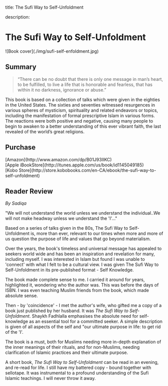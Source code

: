 title: The Sufi Way to Self-Unfoldment

description:

# The Sufi Way to Self-Unfoldment

<div markdown="1" class="cover-image">
![Book cover](./img/sufi-self-enfoldment.jpg)
</div>

## Summary

> “There can be no doubt that there is only one message in man’s heart, to be fulfilled, to live a life that is honorable and fearless, that has within it no darkness, ignorance or abuse.”

This book is based on a collection of talks which were given in the eighties in the United States. The sixties and seventies witnessed resurgences in various spheres of mysticism, spirituality and related endeavors or topics, including the manifestation of formal prescriptive Islam in various forms. The reactions were both positive and negative, causing many people to begin to awaken to a better understanding of this ever vibrant faith, the last revealed of the world’s great religions.

## Purchase

<div markdown="3" class="purchase-link">
[Amazon](http://www.amazon.com/dp/B01J93IIKC)
</div>

<div markdown="3" class="purchase-link">
[Apple iBookStore](http://itunes.apple.com/us/book/id1145049185)
</div>

<div markdown="3" class="purchase-link">
[Kobo Store](http://store.kobobooks.com/en-CA/ebook/the-sufi-way-to-self-unfoldment)
</div>

## Reader Review

_By Sadiqa_

"We will not understand the world unless we understand the individual..We will not make headway unless we understand the 'I'..."

Based on a series of talks given in the 80s, The Sufi Way to Self-Unfoldment is, more than ever, relevant to our times when more and more of us question the purpose of life and values that go beyond materialism.

Over the years, the book's timeless and universal message has appealed to seekers world wide and has been an inspiration and revelation for many, including myself. I was interested in Islam but found I was unable to 'connect' with what I felt to be a cultural view. I was given The Sufi Way to Self-Unfoldment in its pre-published format - Self Knowledge.

The book made complete sense to me. I carried it around for years, highlighted it, wondering who the author was. This was before the days of ISBN. I was even teaching Muslim friends from the book, which made absolute sense.

Then - by 'coincidence' - I met the author's wife, who gifted me a copy of a book just published by her husband. It was _The Sufi Way to Self-Unfoldment_. Shaykh Fadhlalla emphasises the absolute need for self-knowledge as an essential tool for a committed seeker. A simple description is given of all aspects of the self and "our ultimate purpose in life: to get rid of the 'I'.

The book is a must, both for Muslims needing more in-depth explanation of the inner meanings of their rituals, and for non-Muslims, needing clarification of Islamic practices and their ultimate purpose.

A short book, _The Sufi Way to Self-Unfoldment_ can be read in an evening, and re-read for life. I still have my battered copy - bound together with sellotape. It was instrumental to a profound understanding of the Sufi Islamic teachings. I will never throw it away. 


